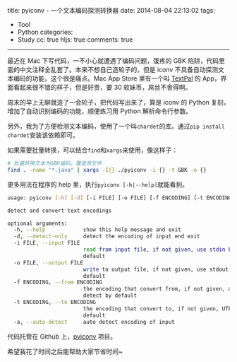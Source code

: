 title: pyiconv - 一个文本编码探测转换器
date: 2014-08-04 22:13:02
tags: 
  - Tool
  - Python
categories:
  - Study
cc: true
hljs: true
comments: true
---

最近在 Mac 下写代码，一不小心就遭遇了编码问题，蛋疼的 GBK 陷阱，代码里面的中文注释全乱套了。本来不想自己造轮子的，但是 iconv 不具备自动探测文本编码的功能，这个很是痛点。Mac App Store 里有一个叫 [TextPal](https://itunes.apple.com/us/app/textpal/id677976033) 的 App，界面看起来很不错的样子，但是好贵，要 30 软妹币，屌丝不舍得啊。

周末的早上无聊就造了一会轮子，把代码写出来了，算是 iconv 的 Python 复刻，增加了自动识别编码的功能，顺便练习用 Python 解析命令行参数。

<!-- more --><!-- indicate-the-source -->

另外，我为了方便检测文本编码，使用了一个叫`chardet`的库。通过`pip install chardet`安装该依赖即可。

如果需要批量转换，可以结合`find`和`xargs`来使用，像这样子：

```bash
# 批量转换文本为GBK编码，覆盖原文件
find . -name "*.java" | xargs -I{} ./pyiconv -i {} -t GBK -o {}
```

更多用法在程序的 help 里，执行`pyiconv [-h|--help]`就能看到。

```bash
usage: pyiconv [-h] [-d] [-i FILE] [-o FILE] [-f ENCODING] [-t ENCODING] [-a]

detect and convert text encodings

optional arguments:
  -h, --help            show this help message and exit
  -d, --detect-only     detect the encoding of input end exit
  -i FILE, --input FILE
                        read from input file, if not given, use stdin by
                        default
  -o FILE, --output FILE
                        write to output file, if not given, use stdout by
                        default
  -f ENCODING, --from ENCODING
                        the encoding that convert from, if not given, auto
                        detect by default
  -t ENCODING, --to ENCODING
                        the encoding that convert to, if not given, UTF-8 by
                        default
  -a, --auto-detect     auto detect encoding of input
```

代码托管在 Github 上，[pyiconv](https://github.com/JamesPan/pyiconv) 项目。

希望我花了时间之后能帮助大家节省时间~
